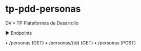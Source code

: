 # tp-pdd-personas
DV • TP Plataformas de Desarrollo

► Endpoints

• /personas (GET)
• /personas/{id} (GET)
• /personas (POST)

